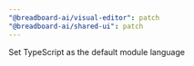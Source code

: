 ```yaml
---
"@breadboard-ai/visual-editor": patch
"@breadboard-ai/shared-ui": patch
---
```


Set TypeScript as the default module language
